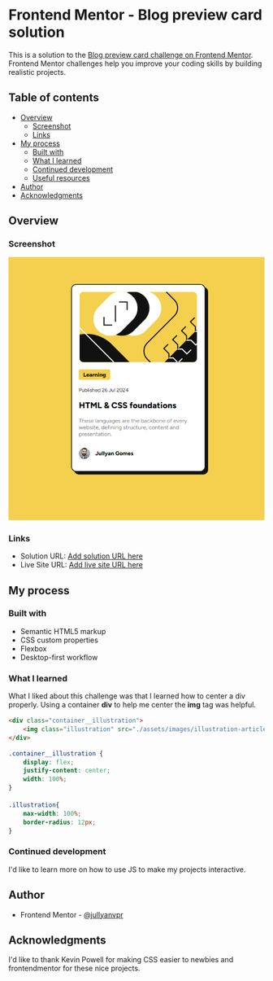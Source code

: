 # Frontend Mentor - Blog preview card solution

This is a solution to the [Blog preview card challenge on Frontend Mentor](https://www.frontendmentor.io/challenges/blog-preview-card-ckPaj01IcS). Frontend Mentor challenges help you improve your coding skills by building realistic projects. 

## Table of contents

- [Overview](#overview)
  - [Screenshot](#screenshot)
  - [Links](#links)
- [My process](#my-process)
  - [Built with](#built-with)
  - [What I learned](#what-i-learned)
  - [Continued development](#continued-development)
  - [Useful resources](#useful-resources)
- [Author](#author)
- [Acknowledgments](#acknowledgments)


## Overview

### Screenshot

![screenshot](./assets/images/screenshot.png)

### Links

- Solution URL: [Add solution URL here](https://your-solution-url.com)
- Live Site URL: [Add live site URL here](https://your-live-site-url.com)

## My process

### Built with

- Semantic HTML5 markup
- CSS custom properties
- Flexbox
- Desktop-first workflow
### What I learned

What I liked about this challenge was that I learned how to center a div properly. Using a container **div** to help me center the **img** tag was helpful.

```html
<div class="container__illustration">
    <img class="illustration" src="./assets/images/illustration-article.svg" alt="illustration">
</div>
```


```css
.container__illustration {
    display: flex;
    justify-content: center;
    width: 100%;
}

.illustration{
    max-width: 100%;
    border-radius: 12px;
}
```

### Continued development

I'd like to learn more on how to use JS to make my projects interactive.

## Author

- Frontend Mentor - [@jullyanvpr](https://www.frontendmentor.io/profile/jullyanvpr)




## Acknowledgments

I'd like to thank Kevin Powell for making CSS easier to newbies and frontendmentor for these nice projects.
